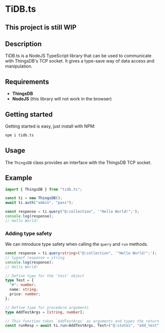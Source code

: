 # TiDB.ts

## **This project is still WIP**

## Description

TiDB.ts is a NodeJS TypeScript library that can be used to communicate with ThingsDB's TCP socket. It gives a type-save way of data access and manipulation.

## Requirements

- **ThingsDB**
- **NodeJS** (this library will not work in the browser)

## Getting started

Getting started is easy, just install with NPM:

```bash
npm i tidb.ts
```

## Usage

The `ThingsDB` class provides an interface with the ThingsDB TCP socket.

## Example

```ts
import { ThingsDB } from "tidb.ts";

const ti = new ThingsDB();
await ti.auth("admin", "pass");

const response = ti.query("@:collection", '"Hello World!";');
console.log(response);
// Hello World!
```

### Adding type safety

We can introduce type safety when calling the `query` and `run` methods.

```ts
const response = ti.query<string>("@:collection", '"Hello World!";');
// typeof response = string
console.log(response);
// Hello World!
```

```ts
// Define type for the 'test' object
type Test = {
  "#": number;
  name: string;
  price: number;
};

// Define type for procedure arguments
type AddTestArgs = [string, number];

// This function takes `AddTestArgs` as arguments and types the return value with type `Test`
const runResp = await ti.run<AddTestArgs, Test>("@:states", "add_test", ["thisiscool", 2.99]);
```
